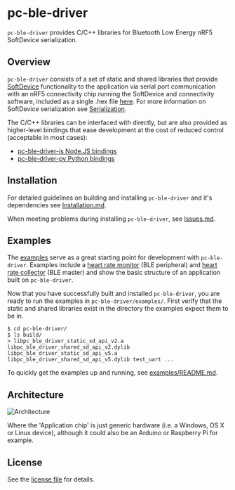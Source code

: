 # pc-ble-driver

`pc-ble-driver` provides C/C++ libraries for Bluetooth Low Energy nRF5 SoftDevice serialization.

## Overview
`pc-ble-driver` consists of a set of static and shared libraries that provide [SoftDevice](http://infocenter.nordicsemi.com/topic/com.nordic.infocenter.softdevices52/dita/nrf52/softdevices.html?cp=2_3) functionality to the application via serial port communication with an nRF5 connectivity chip running the SoftDevice and connectivity software, included as a single .hex file [here](./hex/). For more information on SoftDevice serialization see [Serialization](http://infocenter.nordicsemi.com/topic/com.nordic.infocenter.sdk5.v14.0.0/lib_serialization.html?cp=4_0_0_3_33).

The C/C++ libraries can be interfaced with directly, but are also provided as higher-level bindings that ease development at the cost of reduced control (acceptable in most cases):

* [pc-ble-driver-js Node.JS bindings](https://github.com/NordicSemiconductor/pc-ble-driver-js)
* [pc-ble-driver-py Python bindings](https://github.com/NordicSemiconductor/pc-ble-driver-py)

## Installation

For detailed guidelines on building and installing `pc-ble-driver` and it's dependencies see [Installation.md](./Installation.md).

When meeting problems during installing `pc-ble-driver`, see [Issues.md](./issues/Issues.md).

## Examples

The [examples](./examples) serve as a great starting point for development with `pc-ble-driver`. Examples include a [heart rate monitor](./examples/heart_rate_monitor/) (BLE peripheral) and [heart rate collector](./examples/heart_rate_collector/) (BLE master) and show the basic structure of an application built on `pc-ble-driver`.

Now that you have successfully built and installed `pc-ble-driver`, you are ready to run the examples in `pc-ble-driver/examples/`. First verify that the static and shared libraries exist in the directory the examples expect them to be in.

    $ cd pc-ble-driver/
    $ ls build/
    > libpc_ble_driver_static_sd_api_v2.a libpc_ble_driver_shared_sd_api_v2.dylib libpc_ble_driver_static_sd_api_v5.a  libpc_ble_driver_shared_sd_api_v5.dylib test_uart ...

To quickly get the examples up and running, see [examples/README.md](./examples/README.md).

## Architecture

![Architecture](https://infocenter.nordicsemi.com/topic/com.nordic.infocenter.sdk5.v14.0.0/architecture_overview_serialization.svg)

Where the 'Application chip' is just generic hardware (i.e. a Windows, OS X or Linux device), although it could also be an Arduino or Raspberry Pi for example.

## License

See the [license file](./LICENSE) for details.
